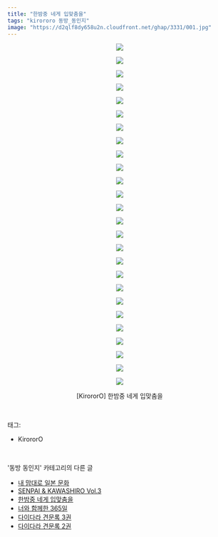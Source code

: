 ```yaml
---
title: "한밤중 네게 입맞춤을"
tags: "kirororo 동방_동인지"
image: "https://d2qlf8dy658u2n.cloudfront.net/ghap/3331/001.jpg"
---
```

<div class="article">
<p style="text-align: center; clear: none; float: none;"><img src="{{ site.imgserver12 }}/ghap/3331/001.jpg"/></p>
<p style="text-align: center; clear: none; float: none;"><img src="{{ site.imgserver12 }}/ghap/3331/002.jpg"/></p>
<p style="text-align: center; clear: none; float: none;"><img src="{{ site.imgserver12 }}/ghap/3331/003.jpg"/></p>
<p style="text-align: center; clear: none; float: none;"><img src="{{ site.imgserver12 }}/ghap/3331/004.jpg"/></p>
<p style="text-align: center; clear: none; float: none;"><img src="{{ site.imgserver12 }}/ghap/3331/005.jpg"/></p>
<p style="text-align: center; clear: none; float: none;"><img src="{{ site.imgserver12 }}/ghap/3331/006.jpg"/></p>
<p style="text-align: center; clear: none; float: none;"><img src="{{ site.imgserver12 }}/ghap/3331/007.jpg"/></p>
<p style="text-align: center; clear: none; float: none;"><img src="{{ site.imgserver12 }}/ghap/3331/008.jpg"/></p>
<p style="text-align: center; clear: none; float: none;"><img src="{{ site.imgserver12 }}/ghap/3331/009.jpg"/></p>
<p style="text-align: center; clear: none; float: none;"><img src="{{ site.imgserver12 }}/ghap/3331/010.jpg"/></p>
<p style="text-align: center; clear: none; float: none;"><img src="{{ site.imgserver12 }}/ghap/3331/011.jpg"/></p>
<p style="text-align: center; clear: none; float: none;"><img src="{{ site.imgserver12 }}/ghap/3331/012.jpg"/></p>
<p style="text-align: center; clear: none; float: none;"><img src="{{ site.imgserver12 }}/ghap/3331/013.jpg"/></p>
<p style="text-align: center; clear: none; float: none;"><img src="{{ site.imgserver12 }}/ghap/3331/014.jpg"/></p>
<p style="text-align: center; clear: none; float: none;"><img src="{{ site.imgserver12 }}/ghap/3331/015.jpg"/></p>
<p style="text-align: center; clear: none; float: none;"><img src="{{ site.imgserver12 }}/ghap/3331/016.jpg"/></p>
<p style="text-align: center; clear: none; float: none;"><img src="{{ site.imgserver12 }}/ghap/3331/017.jpg"/></p>
<p style="text-align: center; clear: none; float: none;"><img src="{{ site.imgserver12 }}/ghap/3331/018.jpg"/></p>
<p style="text-align: center; clear: none; float: none;"><img src="{{ site.imgserver12 }}/ghap/3331/019.jpg"/></p>
<p style="text-align: center; clear: none; float: none;"><img src="{{ site.imgserver12 }}/ghap/3331/020.jpg"/></p>
<p style="text-align: center; clear: none; float: none;"><img src="{{ site.imgserver12 }}/ghap/3331/021.jpg"/></p>
<p style="text-align: center; clear: none; float: none;"><img src="{{ site.imgserver12 }}/ghap/3331/022.jpg"/></p>
<p style="text-align: center; clear: none; float: none;"><img src="{{ site.imgserver12 }}/ghap/3331/023.jpg"/></p>
<p style="text-align: center; clear: none; float: none;"><img src="{{ site.imgserver12 }}/ghap/3331/024.jpg"/></p>
<p style="text-align: center; clear: none; float: none;"><img src="{{ site.imgserver12 }}/ghap/3331/025.jpg"/></p>
<p style="text-align: center; clear: none; float: none;"><img src="{{ site.imgserver12 }}/ghap/3331/026.jpg"/></p>
<p style="text-align: center; clear: none; float: none;">[KirororO] 한밤중 네게 입맞춤을</p>
</div><br/>
<div class="tagTrail">
<p>태그: </p>
<ul>
<li>KirororO</li>
</ul>
</div><br/>
<div class="another">
<p>'동방 동인지' 카테고리의 다른 글</p>
<ul>
<li><a href="/ghap_3364">내 맘대로 일본 문화</a></li>
<li><a href="/ghap_3332">SENPAI &amp; KAWASHIRO Vol.3</a></li>
<li><a href="/ghap_3331">한밤중 네게 입맞춤을</a></li>
<li><a href="/ghap_3330">너와 함께한 365일</a></li>
<li><a href="/ghap_3329">다이다라 견문록 3권</a></li>
<li><a href="/ghap_3328">다이다라 견문록 2권</a></li>
</ul>
</div><br/>
<div class="cb_module cb_fluid">
<div class="cb_wrt cb_profile">
</div><!-- commentList close -->
</div><br/>
